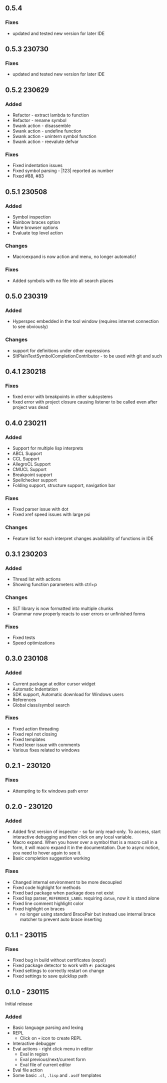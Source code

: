 ## 0.5.4

### Fixes
- updated and tested new version for later IDE

## 0.5.3 230730

### Fixes
- updated and tested new version for later IDE

## 0.5.2 230629

### Added
- Refactor - extract lambda to function
- Refactor - rename symbol
- Swank action - disassemble
- Swank action - undefine function
- Swank action - unintern symbol function
- Swank action - reevalute defvar

### Fixes
- Fixed indentation issues
- Fixed symbol parsing - |123| reported as number
- Fixed #88, #83

## 0.5.1 230508

### Added
- Symbol inspection
- Rainbow braces option
- More browser options
- Evaluate top level action

### Changes
- Macroexpand is now action and menu, no longer automatic!

### Fixes
- Added symbols with no file into all search places

## 0.5.0 230319

### Added
- Hyperspec embedded in the tool window (requires internet connection to see obviously)

### Changes
- support for definitions under other expressions
- SltPlainTextSymbolCompletionContributor - to be used with git and such

## 0.4.1 230218

### Fixes

- fixed error with breakpoints in other subsystems
- fixed error with project closure causing listener to be called even after project was dead

## 0.4.0 230211

### Added

- Support for multiple lisp interprets
- ABCL Support
- CCL Support
- AllegroCL Support
- CMUCL Support
- Breakpoint support
- Spellchecker support
- Folding support, structure support, navigation bar

### Fixes

- Fixed parser issue with dot 
- Fixed xref speed issues with large psi

### Changes

- Feature list for each interpret changes availability of functions in IDE

## 0.3.1 230203

### Added

- Thread list with actions
- Showing function parameters with ctrl+p

### Changes

- SLT library is now formatted into multiple chunks
- Grammar now properly reacts to user errors or unfinished forms

### Fixes

- Fixed tests 
- Speed optimizations

## 0.3.0 230108

### Added

- Current package at editor cursor widget
- Automatic Indentation
- SDK support, Automatic download for Windows users
- References
- Global class/symbol search

### Fixes

- Fixed action threading
- Fixed repl not closing
- Fixed templates
- Fixed lexer issue with comments
- Various fixes related to windows


## 0.2.1 - 230120

### Fixes

- Attempting to fix windows path error

## 0.2.0 - 230120

### Added

- Added first version of inspector - so far only read-only.
  To access, start interactive debugging and then click on any local variable.
- Macro expand. When you hover over a symbol that is a macro call in a form,
  it will macro expand it in the documentation. Due to async notion,
  you need to hover again to see it.
- Basic completion suggestion working

### Fixes

- Changed internal environment to be more decoupled
- Fixed code highlight for methods
- Fixed bad package when package does not exist
- Fixed lisp parser, `REFERENCE_LABEL` requiring `datum`, now it is stand alone
- Fixed line comment highlight color
- Fixed highlight on braces
  - no longer using standard BracePair but instead use internal brace matcher to prevent auto brace inserting

## 0.1.1 - 230115

### Fixes

- Fixed bug in build without certificates (oops!)
- Fixed package detector to work with `#:` packages
- Fixed settings to correctly restart on change
- Fixed settings to save quicklisp path

## 0.1.0 - 230115

Initial release

### Added

- Basic language parsing and lexing
- REPL
  - Click on `+` icon to create REPL
- Interactive debugger
- Eval actions - right click menu in editor
  - Eval in region
  - Eval previous/next/current form
  - Eval file of current editor
- Eval file action
- Some basic `.cl`, `.lisp` and `.asdf` templates